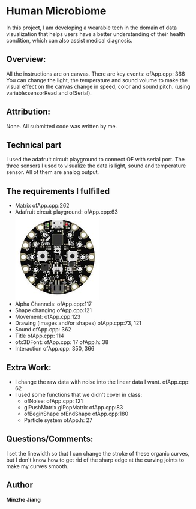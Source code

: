 # Human Microbiome
In this project, I am developing a wearable tech in the domain of data visualization that helps users have a better understanding of their health condition, which can also assist medical diagnosis.

## Overview:
All the instructions are on canvas.
There are key events: ofApp.cpp: 366
You can change the light, the temperature and sound volume to make the visual effect on the canvas change in speed, color and sound pitch. (using variable:sensorRead and ofSerial).

## Attribution:

None.  All submitted code was written by me.


## Technical part
I used the adafruit circuit playground to connect OF with serial port.
The three sensors I used to visualize the data is light, sound and temperature sensor. All of them are analog output.

## The requirements I fulfilled
* Matrix  ofApp.cpp:262
* Adafruit circuit playground: ofApp.cpp:63
![alt text](https://github.com/wolfm2/oF_2018SP/blob/master/9_Midterm/Minzhe/circuit_playground.jpeg)
* Alpha Channels: ofApp.cpp:117
* Shape changing ofApp.cpp:121
* Movement: ofApp.cpp:123
* Drawing (images and/or shapes) ofApp.cpp:73, 121
* Sound ofApp.cpp: 362
* Title ofApp.cpp: 114
* ofx3DFont: ofApp.cpp: 17 ofApp.h: 38
* Interaction ofApp.cpp: 350, 366

## Extra Work:

* I change the raw data with noise into the linear data I want. ofApp.cpp: 62
* I used some functions that we didn't cover in class:
  * ofNoise: ofApp.cpp: 121
  * glPushMatrix glPopMatrix ofApp.cpp:83
  * ofBeginShape ofEndShape ofApp.cpp:180
  * Particle system ofApp.h: 27

## Questions/Comments:
I set the linewidth so that I  can change the stroke of these organic curves, but I don't know how to get rid of the sharp edge at the curving joints to make my curves smooth.

## Author

 **Minzhe Jiang** 











